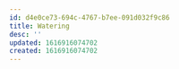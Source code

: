 ```yaml
---
id: d4e0ce73-694c-4767-b7ee-091d032f9c86
title: Watering
desc: ''
updated: 1616916074702
created: 1616916074702
---
```


